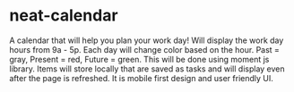 # neat-calendar
A calendar that will help you plan your work day!
Will display the work day hours from 9a - 5p.
Each day will change color based on the hour. Past = gray, Present = red, Future = green.
This will be done using moment js library.
Items will store locally that are saved as tasks and will display even after the page is refreshed. 
It is mobile first design and user friendly UI.
